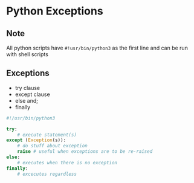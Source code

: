 #	Python Exceptions

## Note
All python scripts have ```#!usr/bin/python3``` as the first line and can be run with shell scripts

## Exceptions
- try clause
- except clause
- else and;
- finally

```py
#!/usr/bin/python3

try:
    # execute statement(s)
except (Exception(s)):
	# do stuff about exception
    raise # useful when exceptions are to be re-raised 
else:
    # executes when there is no exception
finally:
    # excecutes regardless
```
